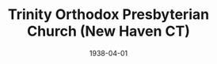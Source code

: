 ---
date: &id001 1938-04-01
end_date: null
location:
  address: null
  city: New Haven
  state: CT
minister: null
ministers: []
name: Trinity Orthodox Presbyterian Church
names:
- end: 1941-03-25
  name: Trinity Orthodox Presbyterian Church
  start: 1938-04-01
origination_date: *id001
raw_data: "CT New Haven\n\nTrinity Orthodox Presbyterian Church  (April 1, 1938\u2013\
  March 25, 1941)"
received_from: null
states:
- CT
status:
  active: false
  end_date: null
  reason: null
  received_from: null
  withdrawal_to: null
title: Trinity Orthodox Presbyterian Church (New Haven CT)
year_established:
- 1938

---